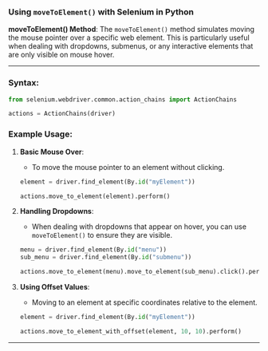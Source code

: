﻿### Using `moveToElement()` with Selenium in Python ###


**moveToElement() Method**: The `moveToElement()` method simulates moving the mouse pointer over a specific web element. This is particularly useful when dealing with dropdowns, submenus, or any interactive elements that are only visible on mouse hover.

---

### **Syntax**:
```python
from selenium.webdriver.common.action_chains import ActionChains

actions = ActionChains(driver)
```

### **Example Usage**:

1. **Basic Mouse Over**:
   - To move the mouse pointer to an element without clicking.
   ```python
   element = driver.find_element(By.id("myElement"))
   
   actions.move_to_element(element).perform()
   ```

2. **Handling Dropdowns**:
   - When dealing with dropdowns that appear on hover, you can use `moveToElement()` to ensure they are visible.
   ```python
   menu = driver.find_element(By.id("menu"))
   sub_menu = driver.find_element(By.id("submenu"))
   
   actions.move_to_element(menu).move_to_element(sub_menu).click().perform()
   ```

3. **Using Offset Values**:
   - Moving to an element at specific coordinates relative to the element.
   ```python
   element = driver.find_element(By.id("myElement"))
   
   actions.move_to_element_with_offset(element, 10, 10).perform()
   ```

---